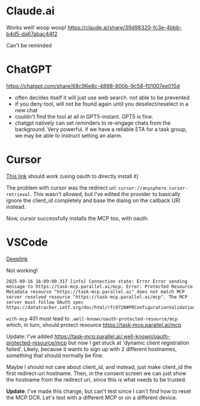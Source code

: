 # Claude.ai

Works well! woop woop! https://claude.ai/share/39d98320-fc3e-4bbb-b4d5-da67abac44f2

Can't be reminded

# ChatGPT

https://chatgpt.com/share/68c96e8c-4898-800b-9c58-f01007ee015d

- often decides itself it will just use web search. not able to be prevented
- if you deny tool, will not be found again until you deselect/reselect in a new chat
- couldn't find the tool at all in GPT5-instant. GPT5 is fine.
- chatgpt natively can set reminders to re-engage chats from the background. Very powerful. if we have a reliable ETA for a task group, we may be able to instruct setting an alarm.

# Cursor

[This link](cursor://anysphere.cursor-deeplink/mcp/install?name=Parallel%20Task%20MCP&config=eyJ1cmwiOiJodHRwczovL3Rhc2stbWNwLnBhcmFsbGVsLmFpL21jcCJ9) should work (using oauth to directly install it)

The problem with cursor was the redirect uri: `cursor://anysphere.cursor-retrieval`. This wasn't allowed, but I've edited the provider to basically ignore the client_id completely and base the dialog on the callback URI instead.

Now, cursor successfully installs the MCP too, with oauth.

# VSCode

[Deeplink](vscode:mcp/install?%7B%22name%22%3A%22parallel%22%2C%22gallery%22%3Afalse%2C%22url%22%3A%22https%3A%2F%2Ftask-mcp.parallel.ai%2Fmcp%22%7D)

Not working!

```
2025-09-16 16:09:00.317 [info] Connection state: Error Error sending message to https://task-mcp.parallel.ai/mcp: Error: Protected Resource Metadata resource "https://task-mcp.parallel.ai" does not match MCP server resolved resource "https://task-mcp.parallel.ai/mcp". The MCP server must follow OAuth spec https://datatracker.ietf.org/doc/html/rfc9728#PRConfigurationValidation
```

`with-mcp` 401 must lead to `.well-known/oauth-protected-resource/mcp` which, in turn, should protect resource https://task-mcp.parallel.ai/mcp

Update: I've added https://task-mcp.parallel.ai/.well-known/oauth-protected-resource/mcp but now I get stuck at 'dynamic client registration failed'. Likely, because it wants to sign up with 2 different hostnames, something that should normally be fine.

Maybe I should not care about client_id, and instead, just make client_id the first redirect-uri hostname. Then, in the consent screen we can just show the hostname from the redirect uri, since this is what needs to be trusted.

**Update**: I've made this change, but can't test since I can't find how to reset the MCP DCR. Let's test with a different MCP or on a different device.
